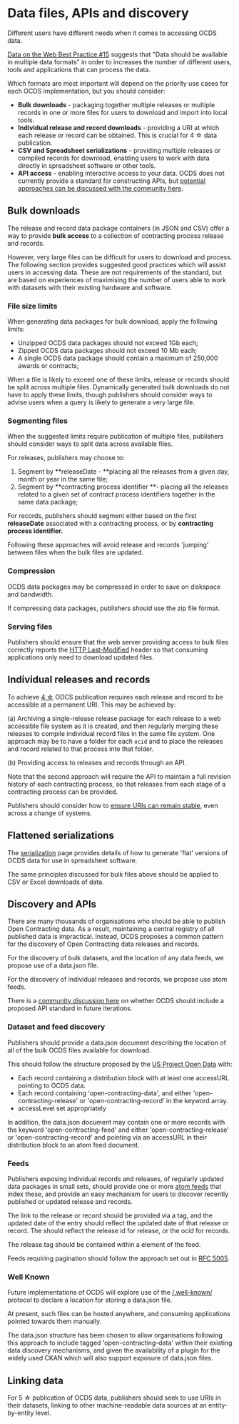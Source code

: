 # Data files, APIs and discovery

Different users have different needs when it comes to accessing OCDS data. 

[Data on the Web Best Practice #15](https://www.w3.org/TR/dwbp/#dataFormats) suggests that "Data should be available in multiple data formats" in order to increases the number of different users, tools and applications that can process the data.

Which formats are most important will depend on the priority use cases for each OCDS implementation, but you should consider:

* **Bulk downloads** - packaging together multiple releases or multiple records in one or more files for users to download and import into local tools.
* **Individual release and record downloads** - providing a URI at which each release or record can be obtained. This is crucial for 4 ☆ data publication.
* **CSV and Spreadsheet serializations** - providing multiple releases or compiled records for download, enabling users to work with data directly in spreadsheet software or other tools. 
* **API access** - enabling interactive access to your data. OCDS does not currently provide a standard for constructing APIs, but [potential approaches can be discussed with the community here](https://github.com/open-contracting/standard/issues/290).

## Bulk downloads

The release and record data package containers (in JSON and CSV) offer a way to provide **bulk access** to a collection of contracting process release and records. 

However, very large files can be difficult for users to download and process. The following section provides suggested good practices which will assist users in accessing data. These are not requirements of the standard, but are based on experiences of maximising the number of users able to work with datasets with their existing hardware and software.

### File size limits

When generating data packages for bulk download, apply the following limits:

* Unzipped OCDS data packages should not exceed 1Gb each;
* Zipped OCDS data packages should not exceed 10 Mb each;
* A single OCDS data package should contain a maximum of 250,000 awards or contracts; 

When a file is likely to exceed one of these limits, release or records should be split across multiple files. Dynamically generated bulk downloads do not have to apply these limits, though publishers should consider ways to advise users when a query is likely to generate a very large file. 

### Segmenting files

When the suggested limits require publication of multiple files, publishers should consider ways to split data across available files. 

For releases, publishers may choose to:

1. Segment by **releaseDate - **placing all the releases from a given day, month or year in the same file;
1. Segment by **contracting process identifier **- placing all the releases related to a given set of contract process identifiers together in the same data package;

For records, publishers should segment either based on the first **releaseDate** associated with a contracting process, or by **contracting process identifier.**

Following these approaches will avoid release and records 'jumping' between files when the bulk files are updated. 

### Compression

OCDS data packages may be compressed in order to save on diskspace and bandwidth. 

If compressing data packages, publishers *should* use the zip file format.

### Serving files

Publishers should ensure that the web server providing access to bulk files correctly reports the [HTTP Last-Modified](http://www.w3.org/Protocols/rfc2616/rfc2616-sec14.html#sec14.29) header so that consuming applications only need to download updated files.

## Individual releases and records

To achieve [4 ☆](levels.md) ODCS publication requires each release and record to be accessible at a permanent URI. This may be achieved by:

(a) Archiving a single-release release package for each release to a web accessible file system as it is created, and then regularly merging these releases to compile individual record files in the same file system. One approach may be to have a folder for each ```ocid``` and to place the releases and record related to that process into that folder. 

(b) Providing access to releases and records through an API.

Note that the second approach will require the API to maintain a full revision history of each contracting process, so that releases from each stage of a contracting process can be provided. 

Publishers should consider how to [ensure URIs can remain stable](https://www.w3.org/Provider/Style/URI.html), even across a change of systems.

## Flattened serializations

The [serialization](../../serialization/) page provides details of how to generate 'flat' versions of OCDS data for use in spreadsheet software.

The same principles discussed for bulk files above should be applied to CSV or Excel downloads of data.


## Discovery and APIs

There are many thousands of organisations who should be able to publish Open Contracting data. As a result, maintaining a central registry of all published data is impractical. Instead, OCDS proposes a common pattern for the discovery of Open Contracting data releases and records.

For the discovery of bulk datasets, and the location of any data feeds, we propose use of a data.json file.

For the discovery of individual releases and records, we propose use atom feeds.

There is a [community discussion here](https://github.com/open-contracting/standard/issues/290) on whether OCDS should include a proposed API standard in future iterations.

### Dataset and feed discovery

Publishers should provide a data.json document describing the location of all of the bulk OCDS files available for download. 

This should follow the structure proposed by the [US Project Open Data](https://project-open-data.github.io/schema/) with:

* Each record containing a distribution block with at least one accessURL pointing to OCDS data.
* Each record containing 'open-contracting-data', and either 'open-contracting-release' or 'open-contracting-record' in the keyword array.
* accessLevel set appropriately

In addition, the data.json document may contain one or more records with the keyword 'open-contracting-feed' and either 'open-contracting-release' or 'open-contracting-record' and pointing via an accessURL in their distribution block to an atom feed document.

### Feeds

Publishers exposing individual records and releases, of regularly updated data packages in small sets, should provide one or more [atom feeds](http://en.wikipedia.org/wiki/Atom_%28standard%29) that index these, and provide an easy mechanism for users to discover recently published or updated release and records.

The link to the release or record should be provided via a <link> tag, and the updated date of the entry should reflect the updated date of that release or record. The <id> should reflect the release id for release, or the ocid for records.
    
The release.tag should be contained within a <category> element of the feed. 

Feeds requiring pagination should follow the approach set out in [RFC 5005](https://tools.ietf.org/html/rfc5005#section-3).

### Well Known

Future implementations of OCDS will explore use of the <a href="http://tools.ietf.org/html/rfc5785">/.well-known/</a> protocol to declare a location for storing a data.json file. 

At present, such files can be hosted anywhere, and consuming applications pointed towards them manually. 

The data.json structure has been chosen to allow organisations following this approach to include tagged 'open-contracting-data' within their existing data discovery mechanisms, and given the availability of a plugin for the widely used CKAN which will also support exposure of data.json files. 

## Linking data

For 5 ☆ publication of OCDS data, publishers should seek to use URIs in their datasets, linking to other machine-readable data sources at an entity-by-entity level.
